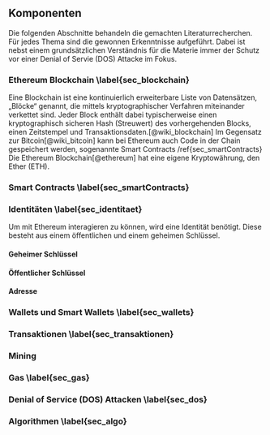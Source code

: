 ## Komponenten

Die folgenden Abschnitte behandeln die gemachten Literaturrecherchen. Für jedes Thema sind die gewonnen Erkenntnisse aufgeführt. Dabei ist nebst einem grundsätzlichen Verständnis für die Materie immer der Schutz vor einer Denial of Servie (DOS) Attacke im Fokus.  

### Ethereum Blockchain \label{sec_blockchain}

Eine Blockchain ist eine kontinuierlich erweiterbare Liste von Datensätzen, „Blöcke“ genannt, die mittels kryptographischer Verfahren miteinander verkettet sind. Jeder Block enthält dabei typischerweise einen kryptographisch sicheren Hash (Streuwert) des vorhergehenden Blocks, einen Zeitstempel und Transaktionsdaten.[@wiki_blockchain] 
Im Gegensatz zur Bitcoin[@wiki_bitcoin] kann bei Ethereum auch Code in der Chain gespeichert werden, sogenannte Smart Contracts /ref{sec_smartContracts}
Die Ethereum Blockchain[@ethereum] hat eine eigene Kryptowährung, den Ether (ETH). 

### Smart Contracts \label{sec_smartContracts}

### Identitäten \label{sec_identitaet}

Um mit Ethereum interagieren zu können, wird eine Identität benötigt. Diese besteht aus einem öffentlichen und einem geheimen Schlüssel. 

#### Geheimer Schlüssel



#### Öffentlicher Schlüssel


#### Adresse



### Wallets und Smart Wallets \label{sec_wallets}



### Transaktionen \label{sec_transaktionen}

### Mining

### Gas \label{sec_gas}

### Denial of Service (DOS) Attacken \label{sec_dos}

### Algorithmen \label{sec_algo}


